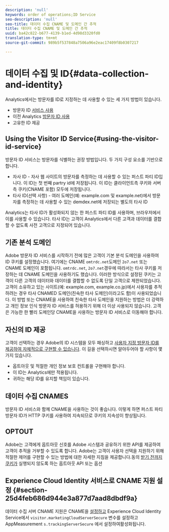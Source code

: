 ```yaml
---
description: 'null'
keywords: order of operations;ID Service
seo-description: 'null'
seo-title: 데이터 수집 CNAME 및 도메인 간 추적
title: 데이터 수집 CNAME 및 도메인 간 추적
uuid: ba42c822-b677-4139-b1ed-4d98d3320fd0
translation-type: tm+mt
source-git-commit: 989b5f537848a7506a96e2eac17409f8b0307217

---
```



# 데이터 수집 및 ID{#data-collection-and-identity}

Analytics에서는 방문자를 ID로 지정하는 데 사용할 수 있는 세 가지 방법이 있습니다.

- 방문자 ID [서비스 사용](https://docs.adobe.com/content/help/en/id-service/using/home.md)
- 이전 Analytics [방문자 ID 사용](https://docs.adobe.com/content/help/en/analytics/implementation/javascript-implementation/unique-visitors/visid-overview.md)
- 고유한 ID 제공

## Using the Visitor ID Service{#using-the-visitor-id-service}

방문자 ID 서비스는 방문자를 식별하는 권장 방법입니다. 두 가지 구성 요소를 기반으로 합니다.

- 자사 ID - 자사 웹 사이트의 방문자를 측정하는 데 사용할 수 있는 퍼스트 파티 ID입니다. 이 ID는 첫 번째 partry id에 저장됩니다. 이 ID는 클라이언트측 쿠키와 서버측 쿠키(CNAME 포함) 모두에 저장됩니다.
- 타사 ID(선택 사항) - 여러 도메인(예: example.com 및 example.net)에서 방문자를 측정하는 데 사용할 수 있는 demdex.net에 저장되는 별도의 타사 ID

Analytics는 타사 ID가 활성화되지 않는 한 퍼스트 파티 ID를 사용하며, 브라우저에서 이를 사용할 수 있습니다. 타사 ID는 고객이 Analytics에서 다른 고객과 데이터를 결합할 수 없도록 사전 고객으로 지정되어 있습니다.

## 기존 분석 도메인

Adobe 방문자 ID 서비스를 시작하기 전에 많은 고객이 기본 분석 도메인을 사용하여 ID 쿠키를 설정했습니다. 여기에는 CNAME `omtrdc.net`도메인 `2o7.net` 또는 CNAME 도메인이 포함됩니다. `omtrdc.net`, `2o7.net`경우에 따라서는 타사 쿠키를 저장하는 데 CNAME 도메인을 사용하기도 했습니다. 이러한 방식으로 설정된 쿠키는 고객이 다른 고객의 데이터와 데이터를 결합할 수 없도록 단일 고객으로 제한되었습니다. 고객이 소유하고 있는 사이트(예: example.com, example.co.jp)에서 사용자를 추적하려는 경우 타사 CNAMED 도메인(친숙한 타사 도메인)이라고도 함)이 사용되었습니다. 이 방법 또는 CNAME을 사용하여 친숙한 타사 도메인을 지원하는 방법은 더 강력하고 개인 정보 인식 방문자 ID 서비스를 허용하기 위해 더 이상 사용되지 않습니다. 고객은 가능한 한 빨리 도메인당 CNAME을 사용하는 방문자 ID 서비스로 이동해야 합니다.

## 자신의 ID 제공

고객이 선택하는 경우 Adobe의 ID 시스템을 모두 패싱하고 [사용자 지정 방문자 ID를 제공하여 자체적으로 구현할 수 있습니다](https://docs.adobe.com/content/help/en/analytics/implementation/javascript-implementation/unique-visitors/visid-custom.md). 이 길을 선택하시면 알아두어야 할 사항이 몇 가지 있습니다.

- 옵트아웃 및 적절한 개인 정보 보호 컨트롤을 구현해야 합니다.
- 이 ID는 Analytics에만 적용됩니다.
- 귀하는 해당 ID를 유지할 책임이 있습니다.

## 데이터 수집 CNAMES

방문자 ID 서비스와 함께 CNAME을 사용하는 것이 좋습니다. 이렇게 하면 퍼스트 파티 방문자 ID가 HTTP 쿠키를 사용하여 지속되므로 쿠키의 지속성이 향상됩니다.

## OPTOUT

Adobe는 고객에게 옵트아웃 신호를 Adobe 시스템과 공유하기 위한 API를 제공하여 고객이 추적을 거부할 수 있도록 합니다. Adobe는 고객이 사용자 선택을 지원하기 위해 적절한 제어를 구현할 수 있는 방법에 대한 자세한 지침을 제공합니다.동의 [받기 전까지 쿠키가](https://docs.adobe.com/content/help/en/analytics/implementation/javascript-implementation/data-collection/opt-out.md) 실행되지 [](https://docs.adobe.com/content/help/en/id-service/using/implementation-guides/opt-in-service/optin-overview.md) 않도록 하는 옵트아웃 API 또는 옵션

## Experience Cloud Identity 서비스로 CNAME 지원 설정 {#section-25d4feb686d944e3a877d7aad8dbdf9a}

데이터 수집 서버 CNAME 지원은 CNAME을 [설정하고](https://docs.adobe.com/content/help/en/core-services/interface/ec-cookies/cookies-first-party.md) Experience Cloud Identity Service에서 `visitor.marketingCloudServerSecure` 변수를 설정하고 AppMeasurement `s.trackingServerSecure` 에서 설정하여활성화됩니다.
